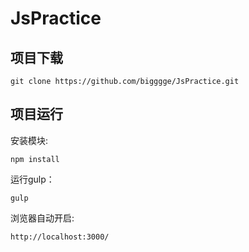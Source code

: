 # JsPractice

## 项目下载

	git clone https://github.com/bigggge/JsPractice.git

## 项目运行

安装模块:

	npm install

运行gulp：

	gulp

浏览器自动开启:

	http://localhost:3000/


